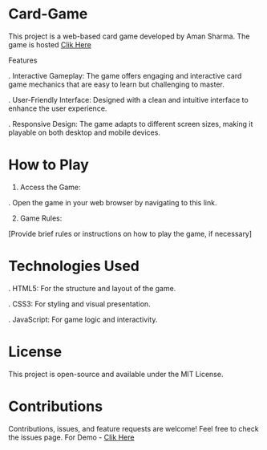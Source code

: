 # Card-Game

This project is a web-based card game developed by Aman Sharma. The game is hosted <a href="https://amansharmaa28.github.io/Card-Game/"> Clik Here </a>

Features

. Interactive Gameplay: The game offers engaging and interactive card game mechanics that are easy to learn but challenging to master.

. User-Friendly Interface: Designed with a clean and intuitive interface to enhance the user experience.

. Responsive Design: The game adapts to different screen sizes, making it playable on both desktop and mobile devices.

# How to Play

1. Access the Game:

. Open the game in your web browser by navigating to this link.

2. Game Rules:

[Provide brief rules or instructions on how to play the game, if necessary]

# Technologies Used

. HTML5: For the structure and layout of the game.

. CSS3: For styling and visual presentation.

. JavaScript: For game logic and interactivity.

# License

This project is open-source and available under the MIT License.

# Contributions

Contributions, issues, and feature requests are welcome! Feel free to check the issues page.
 For Demo - <a href="https://amansharmaa28.github.io/Card-Game/"> Clik Here </a>
